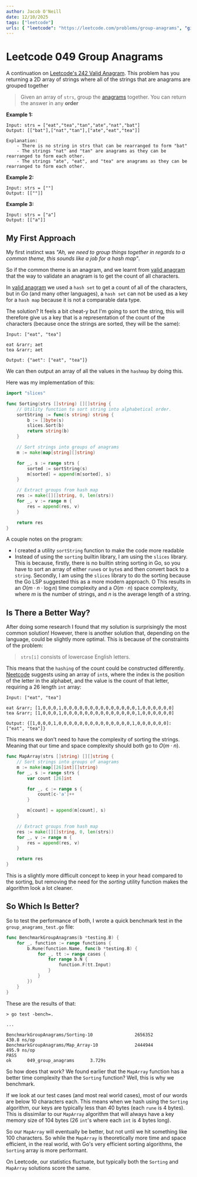 ```yaml
---
author: Jacob O'Neill
date: 12/10/2025
tags: ["leetcode"]
urls: { "leetcode": "https://leetcode.com/problems/group-anagrams", "github": "https://github.com/jacoboneill/blog/blob/main/posts/leetcode_049_group_anagrams/group_anagrams.go"}
---
```


# Leetcode 049 Group Anagrams

A continuation on [Leetcode's 242 Valid Anagram](../242_valid_anagram/README.md). This problem has you returning a 2D array of strings where all of the strings that are anagrams are grouped together

> Given an array of `strs`, group the [anagrams](https://gcide.gnu.org.ua/?q=Anagram&define=1) together. You can return the answer in any **order**

**Example 1:**
```
Input: strs = ["eat","tea","tan","ate","nat","bat"]
Output: [["bat"],["nat","tan"],["ate","eat","tea"]]

Explanation:
    - There is no string in strs that can be rearranged to form "bat"
    - The strings "nat" and "tan" are anagrams as they can be rearranged to form each other.
    - The strings "ate", "eat", and "tea" are anagrams as they can be rearranged to form each other.
```

**Example 2:**
```
Input: strs = [""]
Output: [[""]]
```

**Example 3:**
```
Input: strs = ["a"]
Output: [["a"]]
```

## My First Approach

My first instinct was *"Ah, we need to group things together in regards to a common theme, this sounds like a job for a hash map"*.

So if the common theme is an anagram, and we learnt from [valid anagram](../242_valid_anagram/README.md) that the way to validate an anagram is to get the count of all characters.

In [valid anagram](../242_valid_anagram/README.md) we used a `hash set` to get a count of all of the characters, but in Go (and many other languages), a `hash set` can not be used as a key for a `hash map` because it is not a comparable data type.

The solution? It feels a bit cheat-y but I'm going to sort the string, this will therefore give us a key that is a representation of the count of the characters (because once the strings are sorted, they will be the same):

```
Input: ["eat", "tea"]

eat &rarr; aet
tea &rarr; aet

Output: {"aet": ["eat", "tea"]}
```

We can then output an array of all the values in the `hashmap` by doing this.

Here was my implementation of this:
```go
import "slices"

func Sorting(strs []string) [][]string {
    // Utility function to sort string into alphabetical order.
    sortString := func(s string) string {
        b := []byte(s)
        slices.Sort(b)
        return string(b)
    }

    // Sort strings into groups of anagrams
    m := make(map[string][]string)

    for _, s := range strs {
        sorted := sortString(s)
        m[sorted] = append(m[sorted], s)
    }

    // Extract groups from hash map
    res := make([][]string, 0, len(strs))
    for _, v := range m {
        res = append(res, v)
    }

    return res
}
```

A couple notes on the program:
- I created a utility `sortString` function to make the code more readable
- Instead of using the `sorting` builtin library, I am using the `slices` library. This is because, firstly, there is no builtin string sorting in Go, so you have to sort an array of either `rune`s or `byte`s and then convert back to a `string`. Secondly, I am using the `slices` library to do the sorting because the Go LSP suggested this as a more modern approach.
O
This results in an $O(m \cdot n \cdot \log{n})$ time complexity and a $O(m \cdot n)$ space complexity, where $m$ is the number of strings, and $n$ is the average length of a string.

## Is There a Better Way?

After doing some research I found that my solution is surprisingly the most common solution! However, there is another solution that, depending on the language, could be slightly more optimal. This is because of the constraints of the problem:

> `strs[i]` consists of lowercase English letters.

This means that the `hashing` of the count could be constructed differently. [Neetcode](https://www.youtube.com/watch?v=vzdNOK2oB2E) suggests using an array of `int`s, where the index is the position of the letter in the alphabet, and the value is the count of that letter, requiring a 26 length `int` array:

```
Input: ["eat", "tea"]

eat &rarr; [1,0,0,0,1,0,0,0,0,0,0,0,0,0,0,0,0,0,0,1,0,0,0,0,0,0]
tea &rarr; [1,0,0,0,1,0,0,0,0,0,0,0,0,0,0,0,0,0,0,1,0,0,0,0,0,0]

Output: {[1,0,0,0,1,0,0,0,0,0,0,0,0,0,0,0,0,0,0,1,0,0,0,0,0,0]: ["eat", "tea"]}
```

This means we don't need to have the complexity of sorting the strings. Meaning that our time and space complexity should both go to $O(m \cdot n)$.

```go
func MapArray(strs []string) [][]string {
    // Sort strings into groups of anagrams
    m := make(map[[26]int][]string)
    for _, s := range strs {
        var count [26]int

        for _, c := range s {
            count[c-'a']++
        }

        m[count] = append(m[count], s)
    }

    // Extract groups from hash map
    res := make([][]string, 0, len(strs))
    for _, v := range m {
        res = append(res, v)
    }

    return res
}
```

This is a slightly more difficult concept to keep in your head compared to the sorting, but removing the need for the *sorting* utility function makes the algorithm look a lot cleaner.

## So Which Is Better?

So to test the performance of both, I wrote a quick benchmark test in the `group_anagrams_test.go` file:

```go
func BenchmarkGroupAnagrams(b *testing.B) {
    for _, function := range functions {
        b.Rune(function.Name, func(b *testing.B) {
            for _, tt := range cases {
                for range b.N {
                    function.F(tt.Input)
                }
            }
        })
    }
}
```

These are the results of that:
```
> go test -bench=.

...

BenchmarkGroupAnagrams/Sorting-10                2656352               430.8 ns/op
BenchmarkGroupAnagrams/Map_Array-10              2444944               495.9 ns/op
PASS
ok      049_group_anagrams      3.729s
```

So how does that work? We found earlier that the `MapArray` function has a better time complexity than the `Sorting` function? Well, this is why we benchmark.

If we look at our test cases (and most real world cases), most of our words are below 10 characters each. This means when we hash using the `Sorting` algorithm, our keys are typically less than 40 bytes (each `rune` is 4 bytes). This is dissimilar to our `MapArray` algorithm that will always have a key memory size of 104 bytes (26 `int`'s where each `int` is 4 bytes long).

So our `MapArray` will eventually be better, but not until we hit something like 100 characters. So while the `MapArray` is theoretically more time and space efficient, in the real world, with Go's very efficient sorting algorithms, the `Sorting` array is more performant.

On Leetcode, our statistics fluctuate, but typically both the `Sorting` and `MapArray` solutions score the same.
